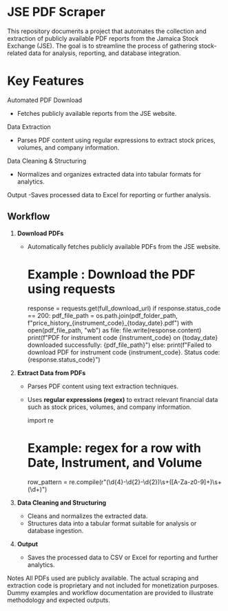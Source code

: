 # JSE PDF Scraper

This repository documents a project that automates the collection and extraction of publicly available PDF reports from the Jamaica Stock Exchange (JSE). The goal is to streamline the process of gathering stock-related data for analysis, reporting, and database integration.

# Key Features

Automated PDF Download
- Fetches publicly available reports from the JSE website.

Data Extraction
- Parses PDF content using regular expressions to extract stock prices, volumes, and company information.

Data Cleaning & Structuring
- Normalizes and organizes extracted data into tabular formats for analytics.

Output
-Saves processed data to Excel for reporting or further analysis.


## Workflow

1. **Download PDFs**  
   - Automatically fetches publicly available PDFs from the JSE website.

     # Example : Download the PDF using requests
        response = requests.get(full_download_url)
        if response.status_code == 200:
            pdf_file_path = os.path.join(pdf_folder_path, f"price_history_{instrument_code}_{today_date}.pdf")
            with open(pdf_file_path, "wb") as file:
                file.write(response.content)
            print(f"PDF for instrument code {instrument_code} on {today_date} downloaded successfully: {pdf_file_path}")
        else:
            print(f"Failed to download PDF for instrument code {instrument_code}. Status code: {response.status_code}")

2. **Extract Data from PDFs**  
   - Parses PDF content using text extraction techniques.
   - Uses **regular expressions (regex)** to extract relevant financial data such as stock prices, volumes, and company information.

      import re

      # Example: regex for a row with Date, Instrument, and Volume
      row_pattern = re.compile(r"(\d{4}-\d{2}-\d{2})\s+([A-Za-z0-9]+)\s+(\d+)")
     

3. **Data Cleaning and Structuring**  
   - Cleans and normalizes the extracted data.
   - Structures data into a tabular format suitable for analysis or database ingestion.

4. **Output**  
   - Saves the processed data to CSV or Excel for reporting and further analytics.
  

Notes
All PDFs used are publicly available.
The actual scraping and extraction code is proprietary and not included for monetization purposes.
Dummy examples and workflow documentation are provided to illustrate methodology and expected outputs.

